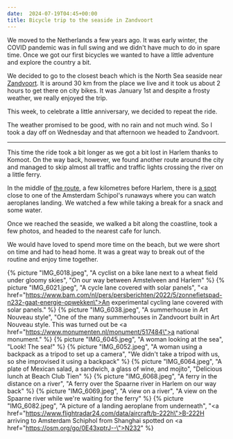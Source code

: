 ```yaml
---
date:  2024-07-19T04:45+00:00
title: Bicycle trip to the seaside in Zandvoort
---
```


We moved to the Netherlands a few years ago.
It was early winter, the COVID pandemic was in full swing and we didn't have much to do in spare time.
Once we got our first bicycles we wanted to have a little adventure and explore the country a bit.

We decided to go to the closest beach which is the North Sea seaside near [Zandvoort](https://osm.org/go/0E4fx8xg-).
It is around 30 km from the place we live and it took us about 2 hours to get there on city bikes.
It was January 1st and despite a frosty weather, we really enjoyed the trip.

This week, to celebrate a little anniversary, we decided to repeat the ride.

The weather promised to be good, with no rain and not much wind.
So I took a day off on Wednesday and that afternoon we headed to Zandvoort.

***

This time the ride took a bit longer as we got a bit lost in Harlem thanks to Komoot.
On the way back, however, we found another route around the city and managed to skip almost all traffic and traffic lights crossing the river on a little ferry.

In the middle of [the route](https://www.openstreetmap.org/directions?engine=graphhopper_bicycle&route=52.2798%2C4.8627%3B52.3728%2C4.5242#map=12/52.3095/4.7791), a few kilometres before Harlem, there is [a spot](https://osm.org/go/0E43xptrJ--) close to one of the Amsterdam Schipol's runaways where you can watch aeroplanes landing.
We watched a few while taking a break for a snack and some water.

Once we reached the seaside, we walked a bit along the coastline, took a few photos, and headed to the nearest cafe for lunch.

We would have loved to spend more time on the beach, but we were short on time and had to head home.
It was a great way to break out of the routine and enjoy time together.

{% picture "IMG_6018.jpeg", "A cyclist on a bike lane next to a wheat field under gloomy skies", "On our way between Amstelveen and Harlem" %}
{% picture "IMG_6021.jpeg", "A cycle lane covered with solar panels", "<a href=\"https://www.bam.com/nl/pers/persberichten/2022/5/zonnefietspad-n232-gaat-energie-opwekken\">An experimental cycling lane covered with solar panels</a>." %}
{% picture "IMG_6038.jpeg", "A summerhouse in Art Nouveau style", "One of the many summerhouses in Zandvoort built in Art Nouveau style. This was turned out be <a href=\"https://www.monumenten.nl/monument/517484\">a national monument</a>." %}
{% picture "IMG_6045.jpeg", "A woman looking at the sea", "Look! The sea!" %}
{% picture "IMG_6052.jpeg", "A woman using a backpack as a tripod to set up a camera", "We didn't take a tripod with us, so she improvised it using a backpack" %}
{% picture "IMG_6064.jpeg", "A plate of Mexican salad, a sandwich, a glass of wine, and mojito", "Delicious lunch at Beach Club Tien" %}
{% picture "IMG_6068.jpeg", "A ferry in the distance on a river", "A ferry over the Spaarne river in Harlem on our way back" %}
{% picture "IMG_6069.jpeg", "A view on a river", "A view on the Spaarne river while we're waiting for the ferry" %}
{% picture "IMG_6082.jpeg", "A picture of a landing aeroplane from underneath", "<a href=\"https://www.flightradar24.com/data/aircraft/b-222h\">B-222H</a> arriving to Amsterdam Schiphol from Shanghai spotted on <a href=\"https://osm.org/go/0E43xptrJ--\">N232</a>" %}
